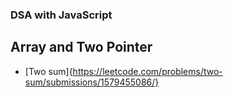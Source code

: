 ### DSA with JavaScript

## Array and Two Pointer
-   [Two sum]{https://leetcode.com/problems/two-sum/submissions/1579455086/}
